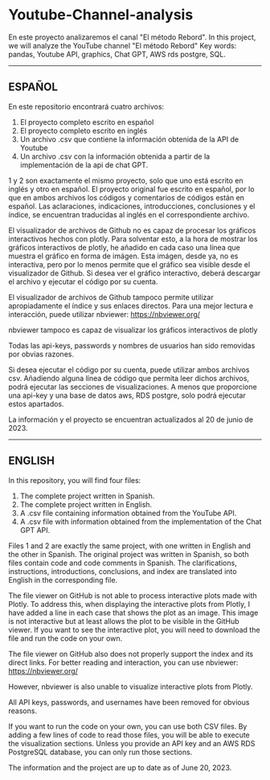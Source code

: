 # Youtube-Channel-analysis
En este proyecto analizaremos el canal "El método Rebord".
In this project, we will analyze the YouTube channel "El método Rebord"
Key words: pandas, Youtube API, graphics, Chat GPT, AWS rds postgre, SQL.

-------------------------------------------------------------------------------------------
ESPAÑOL
-------------------------------------------------------------------------------------------
En este repositorio encontrará cuatro archivos:

1. El proyecto completo escrito en español
2. El proyecto completo escrito en inglés
3. Un archivo .csv que contiene la información obtenida de la API de Youtube
4. Un archivo .csv con la información obtenida a partir de la implementación de la api de chat GPT.

1 y 2 son exactamente el mismo proyecto, solo que uno está escrito en inglés y otro en español. El proyecto original fue escrito en español, por lo que en ambos archivos los códigos y comentarios de códigos están en español. Las aclaraciones, indicaciones, introducciones, conclusiones y el índice, se encuentran traducidas al inglés en el correspondiente archivo.

El visualizador de archivos de Github no es capaz de procesar los gráficos interactivos hechos con plotly. Para solventar esto, a la hora de mostrar los gráficos interactivos de plotly, he añadido en cada caso una línea que muestra el gráfico en forma de imágen. Esta imágen, desde ya, no es interactiva, pero por lo menos permite que el gráfico sea visible desde el visualizador de Github. Si desea ver el gráfico interactivo, deberá descargar el archivo y ejecutar el código por su cuenta.

El visualizador de archivos de Github tampoco permite utilizar apropiadamente el índice y sus enlaces directos. Para una mejor lectura e interacción, puede utilizar nbviewer: https://nbviewer.org/

nbviewer tampoco es capaz de visualizar los gráficos interactivos de plotly

Todas las api-keys, passwords y nombres de usuarios han sido removidas por obvias razones.

Si desea ejecutar el código por su cuenta, puede utilizar ambos archivos csv. Añadiendo alguna línea de código que permita leer dichos archivos, podrá ejecutar las secciones de visualizaciones.
A menos que proporcione una api-key y una base de datos aws, RDS postgre, solo podrá ejecutar estos apartados.

La información y el proyecto se encuentran actualizados al 20 de junio de 2023.


-------------------------------------------------------------------------------------------
ENGLISH
-------------------------------------------------------------------------------------------

In this repository, you will find four files:

1. The complete project written in Spanish.
2. The complete project written in English.
3. A .csv file containing information obtained from the YouTube API.
4. A .csv file with information obtained from the implementation of the Chat GPT API.


Files 1 and 2 are exactly the same project, with one written in English and the other in Spanish. The original project was written in Spanish, so both files contain code and code comments in Spanish. The clarifications, instructions, introductions, conclusions, and index are translated into English in the corresponding file.

The file viewer on GitHub is not able to process interactive plots made with Plotly. To address this, when displaying the interactive plots from Plotly, I have added a line in each case that shows the plot as an image. This image is not interactive but at least allows the plot to be visible in the GitHub viewer. If you want to see the interactive plot, you will need to download the file and run the code on your own.

The file viewer on GitHub also does not properly support the index and its direct links. For better reading and interaction, you can use nbviewer: https://nbviewer.org/

However, nbviewer is also unable to visualize interactive plots from Plotly.

All API keys, passwords, and usernames have been removed for obvious reasons.

If you want to run the code on your own, you can use both CSV files. By adding a few lines of code to read those files, you will be able to execute the visualization sections. Unless you provide an API key and an AWS RDS PostgreSQL database, you can only run those sections.

The information and the project are up to date as of June 20, 2023.

